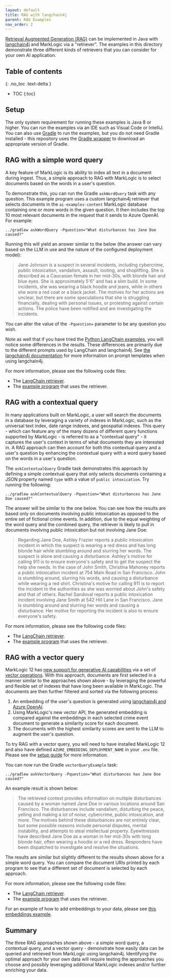 ```yaml
---
layout: default
title: RAG with langchain4j
parent: RAG Examples
nav_order: 2
---
```


[Retrieval Augmented Generation (RAG)](https://docs.langchain4j.dev/tutorials/rag) can be implemented in Java with
[langchain4j](https://docs.langchain4j.dev/intro) and MarkLogic via a "retriever". The examples in this
directory demonstrate three different kinds of retrievers that you can consider for your own AI application.

## Table of contents
{: .no_toc .text-delta }

- TOC
{:toc}

## Setup

The only system requirement for running these examples is Java 8 or higher. You can run the examples via an IDE such as
Visual Code or IntelliJ. You can also use [Gradle](https://gradle.org/) to run the examples, but you do not
need Gradle installed - this repository uses the [Gradle wrapper](https://docs.gradle.org/current/userguide/gradle_wrapper.html)
to download an appropriate version of Gradle.

## RAG with a simple word query

A key feature of MarkLogic is its ability to index all text in a document during ingest. Thus, a simple approach to RAG
with MarkLogic is to select documents based on the words in a user's question.

To demonstrate this, you can run the Gradle `askWordQuery` task with any question. This example program uses a custom
langchain4j retriever that selects documents in the `ai-examples-content` MarkLogic database containing one or more words
in the given question. It then includes the top 10 most relevant documents in the request that it sends to Azure OpenAI.
For example:

    ../gradlew askWordQuery -Pquestion="What disturbances has Jane Doe caused?"

Running this will yield an answer similar to the below (the answer can vary based on the LLM in use and the nature
of the configured deployment model):

> Jane Johnson is a suspect in several incidents, including cybercrime, public intoxication, vandalism, assault,
> looting, and shoplifting. She is described as a Caucasian female in her mid-30s, with blonde hair and blue eyes.
> She is approximately 5'6" and has a slim build. In some incidents, she was wearing a black hoodie and jeans,
> while in others she wore a red coat or a black jacket. The motives for her actions are unclear, but there are
> some speculations that she is struggling financially, dealing with personal issues, or protesting against
> certain actions. The police have been notified and are investigating the incidents.

You can alter the value of the `-Pquestion=` parameter to be any question you wish.

Note as well that if you have tried the [Python LangChain examples](rag-python.md), you will notice
some differences in the results. These differences are primarily due to the different prompts used by LangChain and
langchain4j. See [the langchain4j documentation](https://docs.langchain4j.dev/intro) for more information on prompt
templates when using langchain4j.

For more information, please see the following code files:

- The [LangChain retriever](https://github.com/marklogic/marklogic-ai-examples/blob/main/rag-langchain-java/src/main/java/org/example/WordQueryRetriever.java).
- The [example program](https://github.com/marklogic/marklogic-ai-examples/blob/main/rag-langchain-java/src/main/java/org/example/AskWordQuery.java) that uses the retriever.


## RAG with a contextual query

In many applications built on MarkLogic, a user will search the documents in a database by leveraging a variety of
indexes in MarkLogic, such as the universal text index, date range indexes, and geospatial indexes. This query - which
can feature any of the many dozens of different query functions supported by MarkLogic - is referred to as a
"contextual query" - it captures the user's context in terms of what documents they are interested in. A RAG approach
can then account for both this contextual query and a user's question by enhancing the contextual query with a word
query based on the words in a user's question.

The `askContextualQuery` Gradle task demonstrates this approach by defining a simple contextual query that only
selects documents containing a JSON property named `type` with a value of `public intoxication`.
Try running the following:

    ../gradlew askContextualQuery -Pquestion="What disturbances has Jane Doe caused?" 

The answer will be similar to the one below. You can see how the results are based only on documents involving public
intoxication as opposed to the entire set of fictional crime events. In addition, due to the equal weighting of the
word query and the combined query, the retriever is likely to pull in documents involving public intoxication but
not involving Jane Doe:

> Regarding Jane Doe, Ashley Frazier reports a public intoxication incident in which the suspect is wearing a
> red dress and has long blonde hair while stumbling around and slurring her words. The suspect is alone and
> causing a disturbance. Ashley's motive for calling 911 is to ensure everyone's safety and to get the suspect
> the help she needs. In the case of John Smith, Christina Mahoney reports a public intoxication incident at
> 754 Main Road in San Francisco. John is stumbling around, slurring his words, and causing a disturbance
> while wearing a red shirt. Christina's motive for calling 911 is to report the incident to the authorities
> as she was worried about John's safety and that of others. Rachel Sandoval reports a public intoxication
> incident involving Jane Smith at 542 Hill Lane in San Francisco. Jane is stumbling around and slurring
> her words and causing a disturbance. Her motive for reporting the incident is also to ensure everyone's safety.

For more information, please see the following code files:

- The [LangChain retriever](https://github.com/marklogic/marklogic-ai-examples/blob/main/rag-langchain-java/src/main/java/org/example/ContextualQueryRetriever.java).
- The [example program](https://github.com/marklogic/marklogic-ai-examples/blob/main/rag-langchain-java/src/main/java/org/example/AskContextualQuery.java) that uses the retriever.


## RAG with a vector query

MarkLogic 12 has
[new support for generative AI capabilities](https://investors.progress.com/news-releases/news-release-details/progress-announces-powerful-new-generative-ai-capabilities)
via a set of [vector operations](https://docs.marklogic.com/12.0/vec/vector-operations). With this approach,
documents are first selected in a manner similar to the approaches shown above - by leveraging the powerful and flexible
set of indexes that have long been available in MarkLogic. The documents are then further filtered and sorted via
the following process:

1. An embedding of the user's question is generated using [langchain4j and Azure OpenAI](https://docs.langchain4j.dev/integrations/embedding-models/azure-open-ai).
2. Using MarkLogic's new vector API, the generated embedding is compared against the embeddings in each
   selected crime event document to generate a similarity score for each document.
3. The documents with the highest similarity scores are sent to the LLM to augment the user's question.

To try RAG with a vector query, you will need to have installed MarkLogic 12 and also have defined
`AZURE_EMBEDDING_DEPLOYMENT_NAME` in your `.env` file. Please see the
[setup guide](../setup.md) for more information.

You can now run the Gradle `vectorQueryExample` task:

    ../gradlew askVectorQuery -Pquestion="What disturbances has Jane Doe caused?" 

An example result is shown below:

> The retrieved context provides information on multiple disturbances caused by a woman named Jane Doe in various
> locations around San Francisco. The disturbances include vandalism, disturbing the peace, yelling and making a lot
> of noise, cybercrime, public intoxication, and more. The motives behind these disturbances are not entirely clear,
> but some possible reasons include personal disputes, mental instability, and attempts to steal intellectual
> property. Eyewitnesses have described Jane Doe as a woman in her mid-30s with long blonde hair, often wearing a
> hoodie or a red dress. Responders have been dispatched to investigate and resolve the situations.

The results are similar but slightly different to the results shown above for a simple word query. You can compare
the document URIs printed by each program to see that a different set of document is selected by each approach.

For more information, please see the following code files:

- The [LangChain retriever](https://github.com/marklogic/marklogic-ai-examples/blob/main/rag-langchain-java/src/main/java/org/example/VectorQueryRetriever.java).
- The [example program](https://github.com/marklogic/marklogic-ai-examples/blob/main/rag-langchain-java/src/main/java/org/example/AskVectorQuery.java) that uses the retriever.

For an example of how to add embeddings to your data, please see [this embeddings example](../embedding.md).

## Summary

The three RAG approaches shown above - a simple word query, a contextual query, and a vector query - demonstrate how
easily data can be queried and retrieved from MarkLogic using langchain4j. Identifying the optimal approach for your own
data will require testing the approaches you choose and possibly leveraging additional MarkLogic indexes and/or
further enriching your data. 
